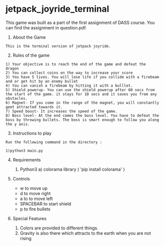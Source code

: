 # jetpack_joyride_terminal
This game was built as a part of the first assignment of DASS course. You can find the assignment in question.pdf.

1.   About the Game

	This is the terminal version of jetpack joyride.

2.   Rules of the game

	1) Your objective is to reach the end of the game and defeat the dragon
	2) You can collect coins on the way to increase your score
	3) You have 5 lives. You will lose life if you collide with a firebeam and or get hit by an enemy bullet
    4) You can vanish a firebeam by hitting it with a bulllet.
	5) Shield powerup- You can use the shield powerup after 60 secs from the start of the game. it stays for 10 secs and it saves you from any obstacles.
	6) Magnet- If you come in the range of the magnet, you will constantly geet attracted towards it.
	7) Speed boost- It increases the speed of the game.
    8) Boss level- At the end comes the boss level. You have to defeat the boss by throwing bullets. The boss is smart enough to follow you along the y axis.


3.   Instructions to play 

	Run the following command in the directory :

	1)python3 main.py


4.  Requirements

	1) Python3 
		a) colorama library ( 'pip install colorama' )

5.  Controls

    - w to move up
    - d to move right
    - a to to move left
    - SPACEBAR to start shield
    - p to fire bullets

6.  Special Features 

	1) Colors are provided to different things.
    2) Gravity is also there which attracts to the earth when you are not rising

